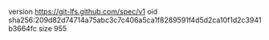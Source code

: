 version https://git-lfs.github.com/spec/v1
oid sha256:209d82d74714a75abc3c7c406a5ca1f8289591f4d5d2ca10f1d2c3941b3664fc
size 955
